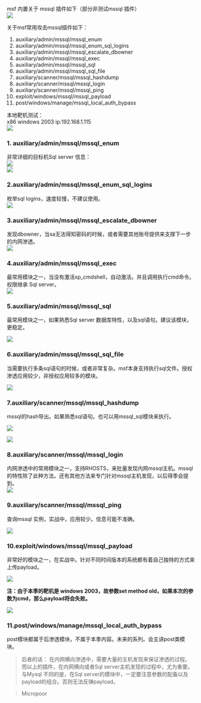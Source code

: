 msf 内置关于 mssql 插件如下（部分非测试mssql 插件）  
![](media/14d4b2ef52542a9214714790bb6814bd.jpg)

关于msf常用攻击mssql插件如下：  
1. auxiliary/admin/mssql/mssql_enum  
2. auxiliary/admin/mssql/mssql_enum_sql_logins  
3. auxiliary/admin/mssql/mssql_escalate_dbowner  
4. auxiliary/admin/mssql/mssql_exec  
5. auxiliary/admin/mssql/mssql_sql  
6. auxiliary/admin/mssql/mssql_sql_file  
7. auxiliary/scanner/mssql/mssql_hashdump  
8. auxiliary/scanner/mssql/mssql_login  
9. auxiliary/scanner/mssql/mssql_ping  
10. exploit/windows/mssql/mssql_payload  
11. post/windows/manage/mssql_local_auth_bypass

本地靶机测试：  
x86 windows 2003 ip:192.168.1.115  
![](media/53d6d9288fecdd2e130300f85c918fde.jpg)

### 1. auxiliary/admin/mssql/mssql_enum

非常详细的目标机Sql server 信息：  
![](media/811bc0093d66031f0e18375fa737a07c.jpg)  
![](media/311969e0450cb1458a954f92b02d2088.jpg)

### 2.auxiliary/admin/mssql/mssql_enum_sql_logins

枚举sql logins，速度较慢，不建议使用。   
![](media/c2f4ae385eeee038db62565323c03853.jpg)

### 3.auxiliary/admin/mssql/mssql_escalate_dbowner

发现dbowner，当sa无法得知密码的时候，或者需要其他账号提供来支撑下一步的内网渗透。  
![](media/7edd4d6780a48d93d787f59296c85928.jpg)

### 4.auxiliary/admin/mssql/mssql_exec

最常用模块之一，当没有激活xp_cmdshell，自动激活。并且调用执行cmd命令。权限继承 Sql server。  
![](media/3759eb9026a6b73dcd9e3a3a582cbf8b.jpg)

### 5.auxiliary/admin/mssql/mssql_sql

最常用模块之一，如果熟悉Sql server 数据库特性，以及sql语句。建议该模块，更稳定。

![](media/a8d69a38790844c0b37057687853064e.jpg)

### 6.auxiliary/admin/mssql/mssql_sql_file

当需要执行多条sql语句的时候，或者非常复杂。msf本身支持执行sql文件。授权渗透应用较少，非授权应用较多的模块。  

![](media/8cf7347d1403235e63419c9c4e461c1e.jpg)

### 7.auxiliary/scanner/mssql/mssql_hashdump  

mssql的hash导出。如果熟悉sql语句。也可以用mssql_sql模块来执行。

![](media/1ac1d8066a613adab1f09e0d6d707ab6.jpg)  

![](media/e2c5ee21db0a1a811c9333331312abb7.jpg)

### 8.auxiliary/scanner/mssql/mssql_login

内网渗透中的常用模块之一，支持RHOSTS，来批量发现内网mssql主机。mssql的特性除了此种方法。还有其他方法来专门针对mssql主机发现，以后得季会提到。  
![](media/6e7aaf7b86627694ee979784cc8aaa7c.jpg)

### 9.auxiliary/scanner/mssql/mssql_ping  

查询mssql 实例，实战中，应用较少。信息可能不准确。  

![](media/cf3c52e619f19e45e2266648279a0f0d.jpg)

### 10.exploit/windows/mssql/mssql_payload

非常好的模块之一，在实战中。针对不同时间版本的系统都有着自己独特的方式来上传payload。  

![](media/f38228156f2a8c7285c2bb48b6105ef0.jpg)

**注：由于本季的靶机是 windows 2003，故参数set method old，如果本次的参数为cmd，那么payload将会失败。**

![](media/5826f503abb5f2108d0d392b3c6d9f6d.jpg)

### 11.post/windows/manage/mssql_local_auth_bypass

post模块都属于后渗透模块，不属于本季内容。未来的系列。会主讲post类模块。

>   后者的话：
在内网横向渗透中，需要大量的主机发现来保证渗透的过程。而以上的插件，在内网横向或者Sql server主机发现的过程中，尤为重要。与Mysql 不同的是，在Sql server的模块中，一定要注意参数的配备以及payload的组合。否则无法反弹payload。

>   Micropoor
